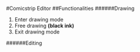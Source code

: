 #Comicstrip Editor
##Functionalities
######Drawing
1. Enter drawing mode
2. Free drawing **(black ink)**
3. Exit drawing mode

######Editing